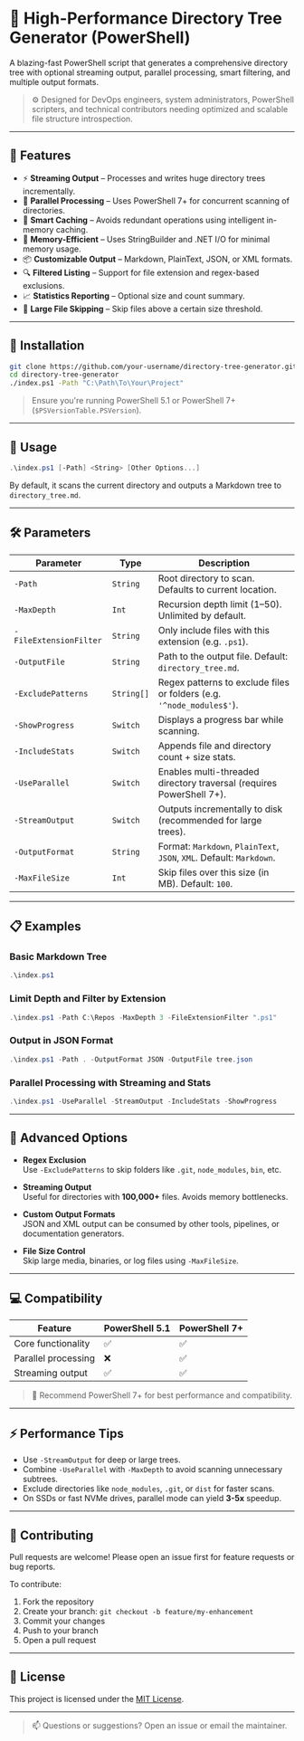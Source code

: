 # 📁 High-Performance Directory Tree Generator (PowerShell)

A blazing-fast PowerShell script that generates a comprehensive directory tree with optional streaming output, parallel processing, smart filtering, and multiple output formats.

> ⚙️ Designed for DevOps engineers, system administrators, PowerShell scripters, and technical contributors needing optimized and scalable file structure introspection.

---

## 🚀 Features

- ⚡ **Streaming Output** – Processes and writes huge directory trees incrementally.
- 🔀 **Parallel Processing** – Uses PowerShell 7+ for concurrent scanning of directories.
- 🧠 **Smart Caching** – Avoids redundant operations using intelligent in-memory caching.
- 🧵 **Memory-Efficient** – Uses StringBuilder and .NET I/O for minimal memory usage.
- 📦 **Customizable Output** – Markdown, PlainText, JSON, or XML formats.
- 🔍 **Filtered Listing** – Support for file extension and regex-based exclusions.
- 📈 **Statistics Reporting** – Optional size and count summary.
- 💾 **Large File Skipping** – Skip files above a certain size threshold.

---

## 🔧 Installation

```bash
git clone https://github.com/your-username/directory-tree-generator.git
cd directory-tree-generator
./index.ps1 -Path "C:\Path\To\Your\Project"
```

> Ensure you're running PowerShell 5.1 or PowerShell 7+ (`$PSVersionTable.PSVersion`).

---

## 📌 Usage

```powershell
.\index.ps1 [-Path] <String> [Other Options...]
```

By default, it scans the current directory and outputs a Markdown tree to `directory_tree.md`.

---

## 🛠️ Parameters

| Parameter             | Type      | Description                                                                 |
|-----------------------|-----------|-----------------------------------------------------------------------------|
| `-Path`               | `String`  | Root directory to scan. Defaults to current location.                       |
| `-MaxDepth`           | `Int`     | Recursion depth limit (1–50). Unlimited by default.                        |
| `-FileExtensionFilter`| `String`  | Only include files with this extension (e.g. `.ps1`).                      |
| `-OutputFile`         | `String`  | Path to the output file. Default: `directory_tree.md`.                     |
| `-ExcludePatterns`    | `String[]`| Regex patterns to exclude files or folders (e.g. `'^node_modules$'`).     |
| `-ShowProgress`       | `Switch`  | Displays a progress bar while scanning.                                    |
| `-IncludeStats`       | `Switch`  | Appends file and directory count + size stats.                             |
| `-UseParallel`        | `Switch`  | Enables multi-threaded directory traversal (requires PowerShell 7+).       |
| `-StreamOutput`       | `Switch`  | Outputs incrementally to disk (recommended for large trees).               |
| `-OutputFormat`       | `String`  | Format: `Markdown`, `PlainText`, `JSON`, `XML`. Default: `Markdown`.      |
| `-MaxFileSize`        | `Int`     | Skip files over this size (in MB). Default: `100`.                         |

---

## 📋 Examples

### Basic Markdown Tree
```powershell
.\index.ps1
```

### Limit Depth and Filter by Extension
```powershell
.\index.ps1 -Path C:\Repos -MaxDepth 3 -FileExtensionFilter ".ps1"
```

### Output in JSON Format
```powershell
.\index.ps1 -Path . -OutputFormat JSON -OutputFile tree.json
```

### Parallel Processing with Streaming and Stats
```powershell
.\index.ps1 -UseParallel -StreamOutput -IncludeStats -ShowProgress
```

---

## 🧠 Advanced Options

- **Regex Exclusion**  
  Use `-ExcludePatterns` to skip folders like `.git`, `node_modules`, `bin`, etc.

- **Streaming Output**  
  Useful for directories with **100,000+** files. Avoids memory bottlenecks.

- **Custom Output Formats**  
  JSON and XML output can be consumed by other tools, pipelines, or documentation generators.

- **File Size Control**  
  Skip large media, binaries, or log files using `-MaxFileSize`.

---

## 💻 Compatibility

| Feature             | PowerShell 5.1 | PowerShell 7+ |
|---------------------|----------------|----------------|
| Core functionality  | ✅             | ✅             |
| Parallel processing | ❌             | ✅             |
| Streaming output    | ✅             | ✅             |

> 📝 Recommend PowerShell 7+ for best performance and compatibility.

---

## ⚡ Performance Tips

- Use `-StreamOutput` for deep or large trees.
- Combine `-UseParallel` with `-MaxDepth` to avoid scanning unnecessary subtrees.
- Exclude directories like `node_modules`, `.git`, or `dist` for faster scans.
- On SSDs or fast NVMe drives, parallel mode can yield **3-5x** speedup.

---

## 🤝 Contributing

Pull requests are welcome! Please open an issue first for feature requests or bug reports.

To contribute:

1. Fork the repository
2. Create your branch: `git checkout -b feature/my-enhancement`
3. Commit your changes
4. Push to your branch
5. Open a pull request

---

## 📄 License

This project is licensed under the [MIT License](LICENSE).

---

> 📫 Questions or suggestions? Open an issue or email the maintainer.
